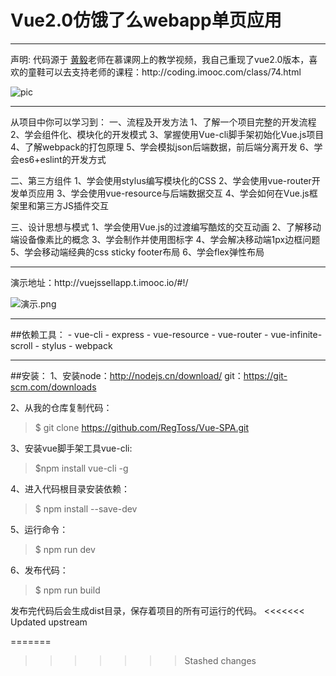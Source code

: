 # Vue2.0仿饿了么webapp单页应用
<hr>
声明: 代码源于 <a  href="https://github.com/ustbhuangyi">黄毅</a>老师在慕课网上的教学视频，我自己重现了vue2.0版本，喜欢的童鞋可以去支持老师的课程：http://coding.imooc.com/class/74.html

![pic](https://github.com/hyy520/vue2-elm/blob/master/static/img1-left.jpg?raw=true)

<hr>
从项目中你可以学习到：
一、流程及开发方法    
1、了解一个项目完整的开发流程    
2、学会组件化、模块化的开发模式    
3、掌握使用Vue-cli脚手架初始化Vue.js项目    
4、了解webpack的打包原理      
5、学会模拟json后端数据，前后端分离开发    
6、学会es6+eslint的开发方式   

二、第三方组件
1、学会使用stylus编写模块化的CSS
2、学会使用vue-router开发单页应用
3、学会使用vue-resource与后端数据交互
4、学会如何在Vue.js框架里和第三方JS插件交互

三、设计思想与模式
1、学会使用Vue.js的过渡编写酷炫的交互动画
2、了解移动端设备像素比的概念
3、学会制作并使用图标字
4、学会解决移动端1px边框问题
5、学会移动端经典的css sticky footer布局
6、学会flex弹性布局

<hr>
演示地址：http://vuejssellapp.t.imooc.io/#!/

![演示.png](http://upload-images.jianshu.io/upload_images/4670483-9a21e2ae16ea6ac6.png?imageMogr2/auto-orient/strip%7CimageView2/2/w/1240)

<hr>
##依赖工具：
- vue-cli
- express
- vue-resource
- vue-router
- vue-infinite-scroll
- stylus
- webpack

<hr>

##安装：
1、安装node：http://nodejs.cn/download/ 
     git：https://git-scm.com/downloads

2、从我的仓库复制代码：
> $ git clone https://github.com/RegToss/Vue-SPA.git

3、安装vue脚手架工具vue-cli:
> $npm install vue-cli -g

4、进入代码根目录安装依赖：
> $ npm install --save-dev

5、运行命令：
> $ npm run dev

6、发布代码：
> $ npm run build



发布完代码后会生成dist目录，保存着项目的所有可运行的代码。
<<<<<<< Updated upstream

=======
      
>>>>>>> Stashed changes
